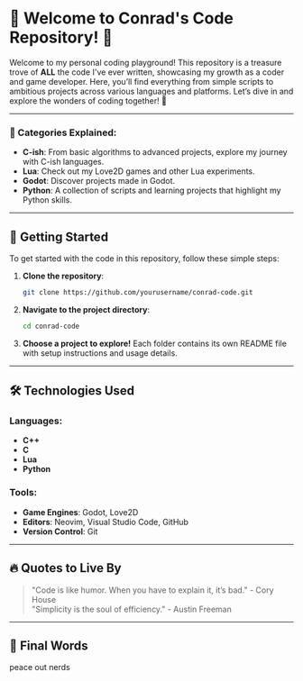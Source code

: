 # 🌟 Welcome to Conrad's Code Repository! 🌟

Welcome to my personal coding playground! This repository is a treasure trove of **ALL** the code I've ever written, showcasing my growth as a coder and game developer. Here, you’ll find everything from simple scripts to ambitious projects across various languages and platforms. Let’s dive in and explore the wonders of coding together! 🚀

---

### 🌈 Categories Explained:

- **C-ish**: From basic algorithms to advanced projects, explore my journey with C-ish languages.
- **Lua**: Check out my Love2D games and other Lua experiments.
- **Godot**: Discover projects made in Godot.
- **Python**: A collection of scripts and learning projects that highlight my Python skills.

---

## 🚀 Getting Started

To get started with the code in this repository, follow these simple steps:

1. **Clone the repository**:
   ```bash
   git clone https://github.com/yourusername/conrad-code.git
   ```

2. **Navigate to the project directory**:
   ```bash
   cd conrad-code
   ```

3. **Choose a project to explore!** Each folder contains its own README file with setup instructions and usage details.

---

## 🛠️ Technologies Used

### **Languages:**
- **C++**
- **C**
- **Lua**
- **Python**

### **Tools:**
- **Game Engines**: Godot, Love2D
- **Editors**: Neovim, Visual Studio Code, GitHub
- **Version Control**: Git

---

## 🔥 Quotes to Live By

> "Code is like humor. When you have to explain it, it’s bad." - Cory House  
> "Simplicity is the soul of efficiency." - Austin Freeman

---

## 🌌 Final Words

peace out nerds
